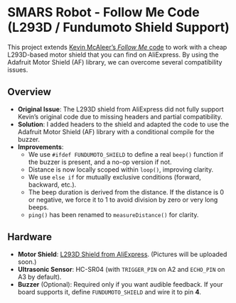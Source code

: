 # SMARS Robot - Follow Me Code (L293D / Fundumoto Shield Support)

This project extends [Kevin McAleer’s _Follow Me_ code](https://github.com/kevinmcaleer/follow_me2) to work with a cheap L293D-based motor shield that you can find on AliExpress. By using the Adafruit Motor Shield (AF) library, we can overcome several compatibility issues.

## Overview

- **Original Issue**: The L293D shield from AliExpress did not fully support Kevin’s original code due to missing headers and partial compatibility.
- **Solution**: I added headers to the shield and adapted the code to use the Adafruit Motor Shield (AF) library with a conditional compile for the buzzer.
- **Improvements**:
  - We use `#ifdef FUNDUMOTO_SHIELD` to define a real `beep()` function if the buzzer is present, and a no-op version if not.
  - Distance is now locally scoped within `loop()`, improving clarity.
  - We use `else if` for mutually exclusive conditions (forward, backward, etc.).
  - The beep duration is derived from the distance. If the distance is 0 or negative, we force it to 1 to avoid division by zero or very long beeps.
  - `ping()` has been renamed to `measureDistance()` for clarity.

## Hardware

- **Motor Shield**: [L293D Shield from AliExpress](https://www.aliexpress.com/item/1005007112191522.html). (Pictures will be uploaded soon.)
- **Ultrasonic Sensor**: HC-SR04 (with `TRIGGER_PIN` on A2 and `ECHO_PIN` on A3 by default).
- **Buzzer** (Optional): Required only if you want audible feedback. If your board supports it, define `FUNDUMOTO_SHIELD` and wire it to pin **4**.


